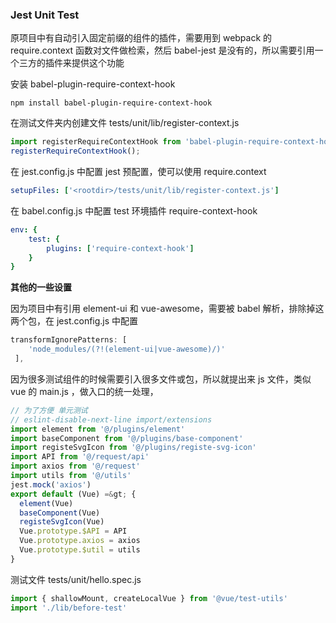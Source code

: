 ### Jest Unit Test

原项目中有自动引入固定前缀的组件的插件，需要用到 webpack 的 require.context 函数对文件做检索，然后 babel-jest 是没有的，所以需要引用一个三方的插件来提供这个功能

安装 babel-plugin-require-context-hook

```
npm install babel-plugin-require-context-hook 
```

在测试文件夹内创建文件 tests/unit/lib/register-context.js

```js
import registerRequireContextHook from 'babel-plugin-require-context-hook/register';
registerRequireContextHook();
```

在 jest.config.js 中配置 jest 预配置，使可以使用 require.context

```yml
setupFiles: ['<rootdir>/tests/unit/lib/register-context.js']
```

在 babel.config.js 中配置 test 环境插件 require-context-hook

```yml
env: {
    test: {
        plugins: ['require-context-hook']
    }
}
```

**其他的一些设置**

因为项目中有引用 element-ui 和 vue-awesome，需要被 babel 解析，排除掉这两个包，在 jest.config.js 中配置

```js
transformIgnorePatterns: [
    'node_modules/(?!(element-ui|vue-awesome)/)'
 ],
```

因为很多测试组件的时候需要引入很多文件或包，所以就提出来 js 文件，类似 vue 的 main.js ，做入口的统一处理，

```js
// 为了方便 单元测试
// eslint-disable-next-line import/extensions
import element from '@/plugins/element'
import baseComponent from '@/plugins/base-component'
import registeSvgIcon from '@/plugins/registe-svg-icon'
import API from '@/request/api'
import axios from '@/request'
import utils from '@/utils'
jest.mock('axios')
export default (Vue) =&gt; {
  element(Vue)
  baseComponent(Vue)
  registeSvgIcon(Vue)
  Vue.prototype.$API = API
  Vue.prototype.axios = axios
  Vue.prototype.$util = utils
}
```

测试文件 tests/unit/hello.spec.js

```js
import { shallowMount, createLocalVue } from '@vue/test-utils'
import './lib/before-test'
```